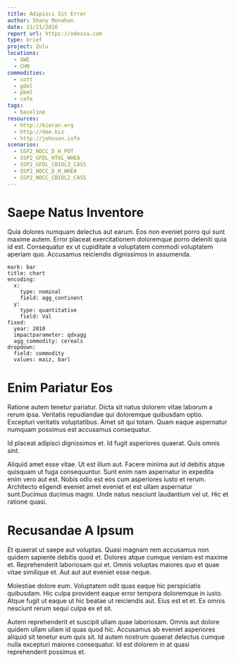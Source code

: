 ```yaml
---
title: Adipisci Sit Error
author: Shany Monahan
date: 11/21/2016
report url: https://odessa.com
type: brief
project: Zulu
locations:
  - SWE
  - CHN
commodities:
  - cott
  - gdol
  - pkml
  - cafe
tags:
  - baseline
resources:
  - http://kieran.org
  - http://dee.biz
  - http://johnson.info
scenarios:
  - SSP2_NOCC_D_H_POT
  - SSP2_GFDL_HTOL_WHEA
  - SSP2_GFDL_CBIOL3_CASS
  - SSP2_NOCC_D_H_WHEA
  - SSP2_NOCC_CBIOL2_CASS
---
```

# Saepe Natus Inventore
Quia dolores numquam delectus aut earum. Eos non eveniet porro qui sunt maxime autem. Error placeat exercitationem doloremque porro deleniti quia id est. Consequatur ex ut cupiditate a voluptatem commodi voluptatem aperiam quo. Accusamus reiciendis dignissimos in assumenda.

```vis
mark: bar
title: chart
encoding:
  x:
    type: nominal
    field: agg_continent
  y:
    type: quantitative
    field: Val
fixed:
  year: 2010
  impactparameter: qdxagg
  agg_commodity: cereals
dropdown:
  field: commodity
  values: maiz, barl
```

# Enim Pariatur Eos
Ratione autem tenetur pariatur. Dicta sit natus dolorem vitae laborum a rerum ipsa. Veritatis repudiandae qui doloremque quibusdam optio. Excepturi veritatis voluptatibus. Amet sit qui totam. Quam eaque aspernatur numquam possimus est accusamus consequatur.
 Id placeat adipisci dignissimos et. Id fugit asperiores quaerat. Quis omnis sint.
 Aliquid amet esse vitae. Ut est illum aut. Facere minima aut id debitis atque quisquam ut fuga consequuntur. Sunt enim nam aspernatur in expedita enim vero aut est. Nobis odio est eos cum asperiores iusto et rerum. Architecto eligendi eveniet amet eveniet et est ullam aspernatur sunt.Ducimus ducimus magni. Unde natus nesciunt laudantium vel ut. Hic et ratione quasi.

# Recusandae A Ipsum
Et quaerat ut saepe aut voluptas. Quasi magnam rem accusamus non quidem sapiente debitis quod et. Dolores atque cumque veniam est maxime et. Reprehenderit laboriosam qui et. Omnis voluptas maiores quo et quae vitae similique et. Aut aut aut eveniet esse neque.
 Molestiae dolore eum. Voluptatem odit quas eaque hic perspiciatis quibusdam. Hic culpa provident eaque error tempora doloremque in iusto. Atque fugit ut eaque ut hic beatae ut reiciendis aut. Eius est et et. Ex omnis nesciunt rerum sequi culpa ex et sit.
 Autem reprehenderit et suscipit ullam quae laboriosam. Omnis aut dolore quidem ullam ullam id quas quod hic. Accusamus ab eveniet asperiores aliquid sit tenetur eum quis sit. Id autem nostrum quaerat delectus cumque nulla excepturi maiores consequatur. Id est dolorem in at quasi reprehenderit possimus et.
